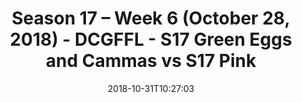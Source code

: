 ---
title: Season 17 – Week 6 (October 28, 2018) - DCGFFL - S17 Green Eggs and Cammas
  vs S17 Pink
teams-score:
- team: _teams/s17-kelly-green.md
  score:
- team: _teams/s17-pink.md
  score: 27
mvp: D. Alexander (K. Green), S. Shaginaw (Pink)
game-ball: B. Cammas (K. Green), A. Martello (Pink)
sportsperson: M. Japinga (K. Green), E. Armstrong (Pink)
season: 17
week: 6
date: '2018-10-31T10:27:03'
pageid: season-17-week-6-october-28-2018-6694-vs-6699
---